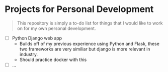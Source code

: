 # Projects for Personal Development

> This repository is simply a to-do list for things that I would like to work on for my own personal development.

- [ ] Python Django web app
	- Builds off of my previous experience using Python and Flask, these two frameworks are very similiar but django is more relevant in industry.
  - Should practice docker with this
- [ ] ...
